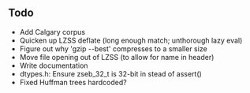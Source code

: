 Todo
----

   - Add Calgary corpus
   - Quicken up LZSS deflate (long enough match; unthorough lazy eval)
   - Figure out why 'gzip --best' compresses to a smaller size
   - Move file opening out of LZSS (to allow for name in header)
   - Write documentation
   - dtypes.h: Ensure zseb_32_t is 32-bit in stead of assert()
   - Fixed Huffman trees hardcoded?

